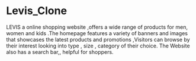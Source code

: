 # Levis_Clone
 LEVIS  a online shopping website ,offers a wide range of products for men, women and kids .The homepage features a variety of banners and images that showcases the latest  products and promotions ,Visitors can browse by their interest  looking into type , size , category of their choice. The Website also has a search bar,, helpful for shoppers.

